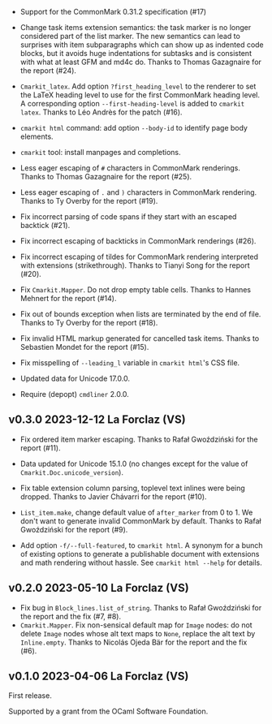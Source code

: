 

- Support for the CommonMark 0.31.2 specification (#17)

- Change task items extension semantics: the task marker is no longer
  considered part of the list marker. The new semantics can lead to 
  surprises with item subparagraphs which can show up as indented code 
  blocks, but it avoids huge indentations for subtasks and is consistent 
  with what at least GFM and md4c do.
  Thanks to Thomas Gazagnaire for the report (#24).

- `Cmarkit_latex`. Add option `?first_heading_level` to the renderer
  to set the LaTeX heading level to use for the first CommonMark
  heading level. A corresponding option `--first-heading-level` is
  added to `cmarkit latex`.  Thanks to Léo Andrès for the patch (#16).

- `cmarkit html` command: add option `--body-id` to identify page body
  elements.

- `cmarkit` tool: install manpages and completions.

- Less eager escaping of `#` characters in CommonMark renderings.
  Thanks to Thomas Gazagnaire for the report (#25).

- Less eager escaping of `.` and `)` characters in CommonMark rendering. 
  Thanks to Ty Overby for the report (#19).

- Fix incorrect parsing of code spans if they start with an escaped
  backtick (#21).

- Fix incorrect escaping of backticks in CommonMark renderings
  (#26).

- Fix incorrect escaping of tildes for CommonMark rendering interpreted
  with extensions (strikethrough).
  Thanks to Tianyi Song for the report (#20).

- Fix `Cmarkit.Mapper`. Do not drop empty table cells.
  Thanks to Hannes Mehnert for the report (#14).

- Fix out of bounds exception when lists are terminated by the end of
  file. Thanks to Ty Overby for the report (#18).

- Fix invalid HTML markup generated for cancelled task items.
  Thanks to Sebastien Mondet for the report (#15).

- Fix misspelling of `--leading_l` variable in `cmarkit html`'s
  CSS file.

- Updated data for Unicode 17.0.0.

- Require (depopt) `cmdliner` 2.0.0.

v0.3.0 2023-12-12 La Forclaz (VS)
---------------------------------

- Fix ordered item marker escaping. Thanks to Rafał Gwoździński for
  the report (#11).
  
- Data updated for Unicode 15.1.0 (no changes except 
  for the value of `Cmarkit.Doc.unicode_version`).

- Fix table extension column parsing, toplevel text inlines were being
  dropped. Thanks to Javier Chávarri for the report (#10).

- `List_item.make`, change default value of `after_marker` from 0 to 1.
  We don't want to generate invalid CommonMark by default. Thanks to 
  Rafał Gwoździński for the report (#9).

- Add option `-f/--full-featured`, to `cmarkit html`. A synonym for a
  bunch of existing options to generate a publishable document with extensions
  and math rendering without hassle.  See `cmarkit html --help` for details.
  
v0.2.0 2023-05-10 La Forclaz (VS)
---------------------------------

- Fix bug in `Block_lines.list_of_string`. Thanks to Rafał Gwoździński
  for the report and the fix (#7, #8).
- `Cmarkit.Mapper`. Fix non-sensical default map for `Image` nodes: do
  not delete `Image` nodes whose alt text maps to `None`, replace the
  alt text by `Inline.empty`. Thanks to Nicolás Ojeda Bär for the
  report and the fix (#6).

v0.1.0 2023-04-06 La Forclaz (VS)
---------------------------------

First release.

Supported by a grant from the OCaml Software Foundation.
